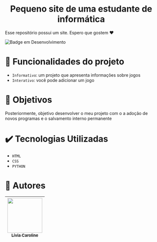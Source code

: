 
<h1 align="center"> Pequeno site de uma estudante de informática </h1>
 
 <p>Esse repositório possui um site. Espero que gostem ❤️</p>
 
 
 ![Badge em Desenvolvimento](https://img.shields.io/badge/STATUS-Pronto-green)


 # :hammer: Funcionalidades do projeto

- `Informativo`: um projeto que apresenta informações sobre jogos
- `Interativo`: você pode adicionar um jogo

# :eyes: Objetivos

Posteriormente, objetivo desenvolver o meu projeto com o a adoção de novos programas e o salvamento interno permanente 


# :heavy_check_mark: Tecnologias Utilizadas

- `HTML`
- `CSS`
- `PYTHON`

# :woman: Autores

| [<img src="https://i.imgur.com/OO9DSbF.jpg" width=115><br><sub>Lívia Caroline</sub>](https://github.com/livinha11) |
| :---: |
